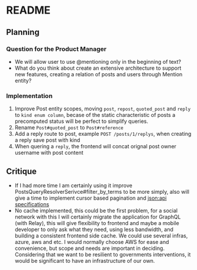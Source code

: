 # README

## Planning

### Question for the Product Manager
 - We will allow user to use @mentioning only in the beginning of text?
 - What do you think about create an extensive architecture to support new features, creating a relation of posts and users through Mention entity?

### Implementation
  1. Improve Post entity scopes, moving `post`, `repost`, `quoted_post` and `reply` to `kind enum column`, becase of the static characteristic of posts a precomputed status will be perfect to simplify queries.
  2. Rename `Post#quoted_post` to `Post#reference`
  3. Add a reply route to post, example `POST /posts/1/replys`, when creating a reply save post with kind
  4. When quering a `reply`, the frontend will concat orignal post owner username with post content

## Critique
  - If I had more time I am certainly using it improve PostsQueryResolverSerivce#filter_by_terms to be more simply, also will give a time to implement cursor based pagination and [json:api specifications](https://jsonapi.org/)
  - No cache implemented, this could be the first problem, for a social network with this I will certainly migrate the application for GraphQL (with Relay), this will give flexibility to frontend and maybe a mobile developer to only ask what they need, using less bandwidth, and building a consistent frontend side cache. We could use several infras, azure, aws and etc. I would normally choose AWS for ease and convenience, but scope and needs are important in deciding. Considering that we want to be resilient to governments interventions, it would be significant to have an infrastructure of our own.